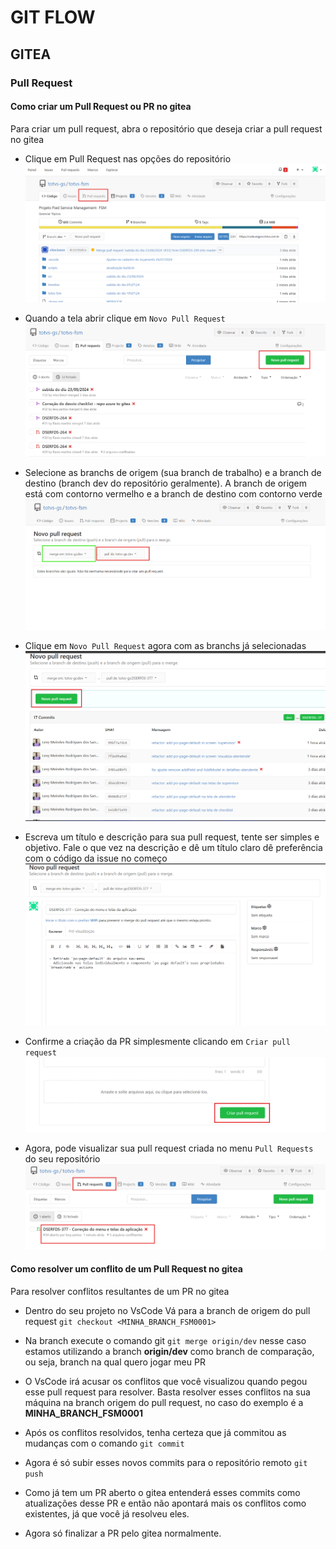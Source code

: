 # GIT FLOW

## GITEA

### Pull Request

#### Como criar um Pull Request ou PR no gitea

Para criar um pull request, abra o repositório que deseja criar a pull request no gitea

- Clique em Pull Request nas opções do repositório
![Menu do gitea](./public/images/pr_1.png)

- Quando a tela abrir clique em `Novo Pull Request`
![Botão de novo pull request](./public/images/pr_2.png)

- Selecione as branchs de origem (sua branch de trabalho) e a branch de destino (branch dev do repositório geralmente). A branch de origem está com contorno vermelho e a branch de destino com contorno verde
![Seleção de branchs para pull rquest](./public/images/pr_3.png)

- Clique em `Novo Pull Request` agora com as branchs já selecionadas
![Botão de nova pull request](./public/images/pr_4.png)

- Escreva um título e descrição para sua pull request, tente ser simples e objetivo. Fale o que vez na descrição e dê um título claro dê preferência com o código da issue no começo
![Título e descrição da pull request](./public/images/pr_5.png)

- Confirme a criação da PR simplesmente clicando em `Criar pull request`
![Botão de confirmação da nova PR](./public/images/pr_6.png)

- Agora, pode visualizar sua pull request criada no menu `Pull Requests` do seu repositório
![Menu de pull requests do repositório](./public/images/pr_7.png)

#### Como resolver um conflito de um Pull Request no gitea

Para resolver conflitos resultantes de um PR no gitea

- Dentro do seu projeto no VsCode Vá para a branch de origem do pull request `git checkout <MINHA_BRANCH_FSM0001>`

- Na branch execute o comando git `git merge origin/dev` nesse caso estamos utilizando a branch **origin/dev** como branch de comparação, ou seja, branch na qual quero jogar meu PR

- O VsCode irá acusar os conflitos que você visualizou quando pegou esse pull request para resolver. Basta resolver esses conflitos na sua máquina na branch origem do pull request, no caso do exemplo é a **MINHA_BRANCH_FSM0001**

- Após os conflitos resolvidos, tenha certeza que já commitou as mudanças com o comando `git commit`

- Agora é só subir esses novos commits para o repositório remoto `git push`

- Como já tem um PR aberto o gitea entenderá esses commits como atualizações desse PR e então não apontará mais os conflitos como existentes, já que você já resolveu eles.

- Agora só finalizar a PR pelo gitea normalmente.
